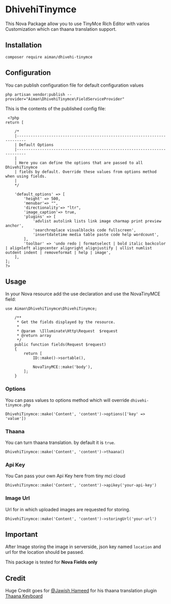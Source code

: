 # DhivehiTinymce
This Nova Package allow you to use TinyMce Rich Editor with varios Customization which can thaana translation support.

## Installation
```
composer require aiman/dhivehi-tinymce
```

## Configuration
You can publish configuration file for default configuration values
```
php artisan vendor:publish --provider="Aiman\DhivehiTinymce\FieldServiceProvider"
```

This is the contents of the published config file:
```
 <?php
return [

    /*
    |--------------------------------------------------------------------------
    | Default Options
    |--------------------------------------------------------------------------
    |
    | Here you can define the options that are passed to all DhivehiTinymce
    | fields by default. Override these values from options method when using fields.
    |
    */

    'default_options' => [
        'height' => 500,
        'menubar'=> "",
        'directionality'=> "ltr",
        'image_caption'=> true,
        'plugins' => [
            'advlist autolink lists link image charmap print preview anchor',
            'searchreplace visualblocks code fullscreen',
            'insertdatetime media table paste code help wordcount',
        ],
        'toolbar' => 'undo redo | formatselect | bold italic backcolor | alignleft aligncenter alignright alignjustify | ullist numlist outdent indent | removeformat | help | image',
    ],
];
?>
```

## Usage
In your Nova resource add the use declaration and use the NovaTinyMCE field:
```
use Aiman\DhivehiTinymce\DhivehiTinymce;

    /**
     * Get the fields displayed by the resource.
     *
     * @param  \Illuminate\Http\Request  $request
     * @return array
     */
    public function fields(Request $request)
    {
        return [
            ID::make()->sortable(),

            NovaTinyMCE::make('body'),
        ];
    }
```

### Options

You can pass values to options method which will override `dhivehi-tinymce.php`
```
DhivehiTinymce::make('Content', 'content')->options(['key' => 'value'])
```

### Thaana
You can turn thaana translation. by default it is `true`.
```
DhivehiTinymce::make('Content', 'content')->thaana()
```

### Api Key
You Can pass your own Api Key here from tiny mci cloud
```
DhivehiTinymce::make('Content', 'content')->apikey('your-api-key')
```

### Image Url
Url for in which uploaded images are requested for storing. 
```
DhivehiTinymce::make('Content', 'content')->storingUrl('your-url')
```

## Important
After Image storing the image in serverside, json key named `location` and url for the location should be passed.

This package is tested for **Nova Fields only**


## Credit
Huge Credit goes for [@Jawish Hameed](https://github.com/jawish) for his thaana translation plugin [Thaana Keyboard](https://github.com/jawish/jtk)